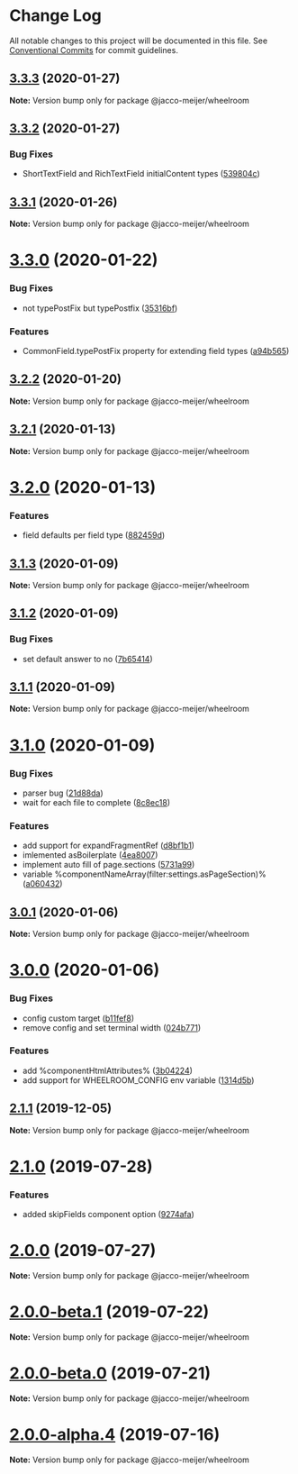 # Change Log

All notable changes to this project will be documented in this file.
See [Conventional Commits](https://conventionalcommits.org) for commit guidelines.

## [3.3.3](https://github.com/jaccomeijer/wheelroom/compare/@jacco-meijer/wheelroom@3.3.2...@jacco-meijer/wheelroom@3.3.3) (2020-01-27)

**Note:** Version bump only for package @jacco-meijer/wheelroom





## [3.3.2](https://github.com/jaccomeijer/wheelroom/compare/@jacco-meijer/wheelroom@3.3.1...@jacco-meijer/wheelroom@3.3.2) (2020-01-27)


### Bug Fixes

* ShortTextField and RichTextField initialContent types ([539804c](https://github.com/jaccomeijer/wheelroom/commit/539804c))





## [3.3.1](https://github.com/jaccomeijer/wheelroom/compare/@jacco-meijer/wheelroom@3.3.0...@jacco-meijer/wheelroom@3.3.1) (2020-01-26)

**Note:** Version bump only for package @jacco-meijer/wheelroom





# [3.3.0](https://github.com/jaccomeijer/wheelroom/compare/@jacco-meijer/wheelroom@3.2.2...@jacco-meijer/wheelroom@3.3.0) (2020-01-22)


### Bug Fixes

* not typePostFix but typePostfix ([35316bf](https://github.com/jaccomeijer/wheelroom/commit/35316bf))


### Features

* CommonField.typePostFix property for extending field types ([a94b565](https://github.com/jaccomeijer/wheelroom/commit/a94b565))





## [3.2.2](https://github.com/jaccomeijer/wheelroom/compare/@jacco-meijer/wheelroom@3.2.1...@jacco-meijer/wheelroom@3.2.2) (2020-01-20)

**Note:** Version bump only for package @jacco-meijer/wheelroom





## [3.2.1](https://github.com/jaccomeijer/wheelroom/compare/@jacco-meijer/wheelroom@3.2.0...@jacco-meijer/wheelroom@3.2.1) (2020-01-13)

**Note:** Version bump only for package @jacco-meijer/wheelroom





# [3.2.0](https://github.com/jaccomeijer/wheelroom/compare/@jacco-meijer/wheelroom@3.1.3...@jacco-meijer/wheelroom@3.2.0) (2020-01-13)


### Features

* field defaults per field type ([882459d](https://github.com/jaccomeijer/wheelroom/commit/882459d9df08fc7f25104e48b9d12cbd74dbb38b))





## [3.1.3](https://github.com/jaccomeijer/wheelroom/compare/@jacco-meijer/wheelroom@3.1.2...@jacco-meijer/wheelroom@3.1.3) (2020-01-09)

**Note:** Version bump only for package @jacco-meijer/wheelroom





## [3.1.2](https://github.com/jaccomeijer/wheelroom/compare/@jacco-meijer/wheelroom@3.1.1...@jacco-meijer/wheelroom@3.1.2) (2020-01-09)


### Bug Fixes

* set default answer to no ([7b65414](https://github.com/jaccomeijer/wheelroom/commit/7b65414))





## [3.1.1](https://github.com/jaccomeijer/wheelroom/compare/@jacco-meijer/wheelroom@3.1.0...@jacco-meijer/wheelroom@3.1.1) (2020-01-09)

**Note:** Version bump only for package @jacco-meijer/wheelroom





# [3.1.0](https://github.com/jaccomeijer/wheelroom/compare/@jacco-meijer/wheelroom@3.0.1...@jacco-meijer/wheelroom@3.1.0) (2020-01-09)


### Bug Fixes

* parser bug ([21d88da](https://github.com/jaccomeijer/wheelroom/commit/21d88da))
* wait for each file to complete ([8c8ec18](https://github.com/jaccomeijer/wheelroom/commit/8c8ec18))


### Features

* add support for expandFragmentRef ([d8bf1b1](https://github.com/jaccomeijer/wheelroom/commit/d8bf1b1))
* imlemented asBoilerplate ([4ea8007](https://github.com/jaccomeijer/wheelroom/commit/4ea8007))
* implement auto fill of page.sections ([5731a99](https://github.com/jaccomeijer/wheelroom/commit/5731a99))
* variable %componentNameArray(filter:settings.asPageSection)% ([a060432](https://github.com/jaccomeijer/wheelroom/commit/a060432))





## [3.0.1](https://github.com/jaccomeijer/wheelroom/compare/@jacco-meijer/wheelroom@3.0.0...@jacco-meijer/wheelroom@3.0.1) (2020-01-06)

**Note:** Version bump only for package @jacco-meijer/wheelroom





# [3.0.0](https://github.com/jaccomeijer/wheelroom/compare/@jacco-meijer/wheelroom@2.1.1...@jacco-meijer/wheelroom@3.0.0) (2020-01-06)


### Bug Fixes

* config custom target ([b11fef8](https://github.com/jaccomeijer/wheelroom/commit/b11fef8779b4274c139343f15c206a87945ece6d))
* remove config and set terminal width ([024b771](https://github.com/jaccomeijer/wheelroom/commit/024b771a946f11b14b9ef6a9e8222ad2a27125ef))


### Features

* add %componentHtmlAttributes% ([3b04224](https://github.com/jaccomeijer/wheelroom/commit/3b04224b4887e1b597c805fde33f9587c6ac151c))
* add support for WHEELROOM_CONFIG env variable ([1314d5b](https://github.com/jaccomeijer/wheelroom/commit/1314d5b8a076e87126a51b6fb396d91a3e1eaab5))





## [2.1.1](https://github.com/jaccomeijer/wheelroom/compare/@jacco-meijer/wheelroom@2.1.0...@jacco-meijer/wheelroom@2.1.1) (2019-12-05)

**Note:** Version bump only for package @jacco-meijer/wheelroom





# [2.1.0](https://github.com/jaccomeijer/wheelroom/compare/@jacco-meijer/wheelroom@2.0.0...@jacco-meijer/wheelroom@2.1.0) (2019-07-28)


### Features

* added skipFields component option ([9274afa](https://github.com/jaccomeijer/wheelroom/commit/9274afa))





# [2.0.0](https://github.com/jaccomeijer/wheelroom/compare/@jacco-meijer/wheelroom@2.0.0-beta.1...@jacco-meijer/wheelroom@2.0.0) (2019-07-27)

**Note:** Version bump only for package @jacco-meijer/wheelroom





# [2.0.0-beta.1](https://github.com/jaccomeijer/wheelroom/compare/@jacco-meijer/wheelroom@2.0.0-beta.0...@jacco-meijer/wheelroom@2.0.0-beta.1) (2019-07-22)

**Note:** Version bump only for package @jacco-meijer/wheelroom





# [2.0.0-beta.0](https://github.com/jaccomeijer/wheelroom/compare/@jacco-meijer/wheelroom@2.0.0-alpha.4...@jacco-meijer/wheelroom@2.0.0-beta.0) (2019-07-21)

**Note:** Version bump only for package @jacco-meijer/wheelroom





# [2.0.0-alpha.4](https://github.com/jaccomeijer/wheelroom/compare/@jacco-meijer/wheelroom@2.0.0-alpha.3...@jacco-meijer/wheelroom@2.0.0-alpha.4) (2019-07-16)

**Note:** Version bump only for package @jacco-meijer/wheelroom
